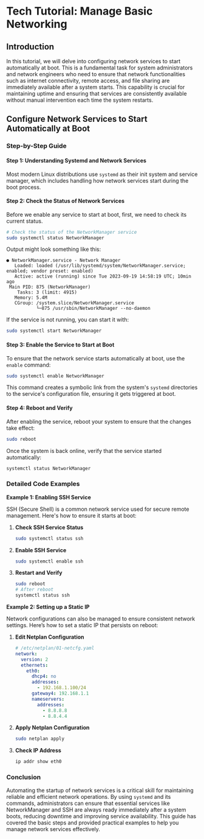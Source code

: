 # Tech Tutorial: Manage Basic Networking

## Introduction

In this tutorial, we will delve into configuring network services to start automatically at boot. This is a fundamental task for system administrators and network engineers who need to ensure that network functionalities such as internet connectivity, remote access, and file sharing are immediately available after a system starts. This capability is crucial for maintaining uptime and ensuring that services are consistently available without manual intervention each time the system restarts.

## Configure Network Services to Start Automatically at Boot

### Step-by-Step Guide

#### Step 1: Understanding Systemd and Network Services
Most modern Linux distributions use `systemd` as their init system and service manager, which includes handling how network services start during the boot process.

#### Step 2: Check the Status of Network Services
Before we enable any service to start at boot, first, we need to check its current status.

```bash
# Check the status of the NetworkManager service
sudo systemctl status NetworkManager
```

Output might look something like this:
```
● NetworkManager.service - Network Manager
   Loaded: loaded (/usr/lib/systemd/system/NetworkManager.service; enabled; vendor preset: enabled)
   Active: active (running) since Tue 2023-09-19 14:58:19 UTC; 10min ago
 Main PID: 875 (NetworkManager)
    Tasks: 3 (limit: 4915)
   Memory: 5.4M
   CGroup: /system.slice/NetworkManager.service
           └─875 /usr/sbin/NetworkManager --no-daemon
```
If the service is not running, you can start it with:
```bash
sudo systemctl start NetworkManager
```

#### Step 3: Enable the Service to Start at Boot
To ensure that the network service starts automatically at boot, use the `enable` command:

```bash
sudo systemctl enable NetworkManager
```

This command creates a symbolic link from the system's `systemd` directories to the service's configuration file, ensuring it gets triggered at boot.

#### Step 4: Reboot and Verify
After enabling the service, reboot your system to ensure that the changes take effect:

```bash
sudo reboot
```

Once the system is back online, verify that the service started automatically:

```bash
systemctl status NetworkManager
```

### Detailed Code Examples

**Example 1: Enabling SSH Service**

SSH (Secure Shell) is a common network service used for secure remote management. Here's how to ensure it starts at boot:

1. **Check SSH Service Status**
   ```bash
   sudo systemctl status ssh
   ```

2. **Enable SSH Service**
   ```bash
   sudo systemctl enable ssh
   ```

3. **Restart and Verify**
   ```bash
   sudo reboot
   # After reboot
   systemctl status ssh
   ```

**Example 2: Setting up a Static IP**

Network configurations can also be managed to ensure consistent network settings. Here’s how to set a static IP that persists on reboot:

1. **Edit Netplan Configuration**
   ```yaml
   # /etc/netplan/01-netcfg.yaml
   network:
     version: 2
     ethernets:
       eth0:
         dhcp4: no
         addresses:
           - 192.168.1.100/24
         gateway4: 192.168.1.1
         nameservers:
           addresses:
             - 8.8.8.8
             - 8.8.4.4
   ```

2. **Apply Netplan Configuration**
   ```bash
   sudo netplan apply
   ```

3. **Check IP Address**
   ```bash
   ip addr show eth0
   ```

### Conclusion

Automating the startup of network services is a critical skill for maintaining reliable and efficient network operations. By using `systemd` and its commands, administrators can ensure that essential services like NetworkManager and SSH are always ready immediately after a system boots, reducing downtime and improving service availability. This guide has covered the basic steps and provided practical examples to help you manage network services effectively.